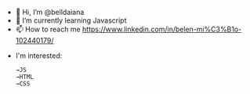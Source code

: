 - 👋 Hi, I’m @belldaiana
- 🌱 I’m currently learning Javascript 
- 📫 How to reach me https://www.linkedin.com/in/belen-mi%C3%B1o-102440179/

<ul>
<li>I'm interested:</li>
<pre><code>→JS
→HTML 
→CSS
</code></pre>
<!---
belldaiana/belldaiana is a ✨ special ✨ repository because its `README.md` (this file) appears on your GitHub profile.
You can click the Preview link to take a look at your changes.
--->
